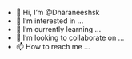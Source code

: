 - 👋 Hi, I’m @Dharaneeshsk
- 👀 I’m interested in ...
- 🌱 I’m currently learning ...
- 💞️ I’m looking to collaborate on ...
- 📫 How to reach me ...

<!---
Dharaneeshsk/Dharaneeshsk is a ✨ special ✨ repository because its `README.md` (this file) appears on your GitHub profile.
You can click the Preview link to take a look at your changes.
--->
